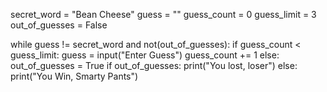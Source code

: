 secret_word = "Bean Cheese"
guess = ""
guess_count = 0
guess_limit = 3
out_of_guesses = False

while guess != secret_word and not(out_of_guesses):
    if guess_count < guess_limit:
        guess = input("Enter Guess")
        guess_count += 1
    else:
        out_of_guesses = True
if out_of_guesses:
    print("You lost, loser")
else:
    print("You Win, Smarty Pants")
